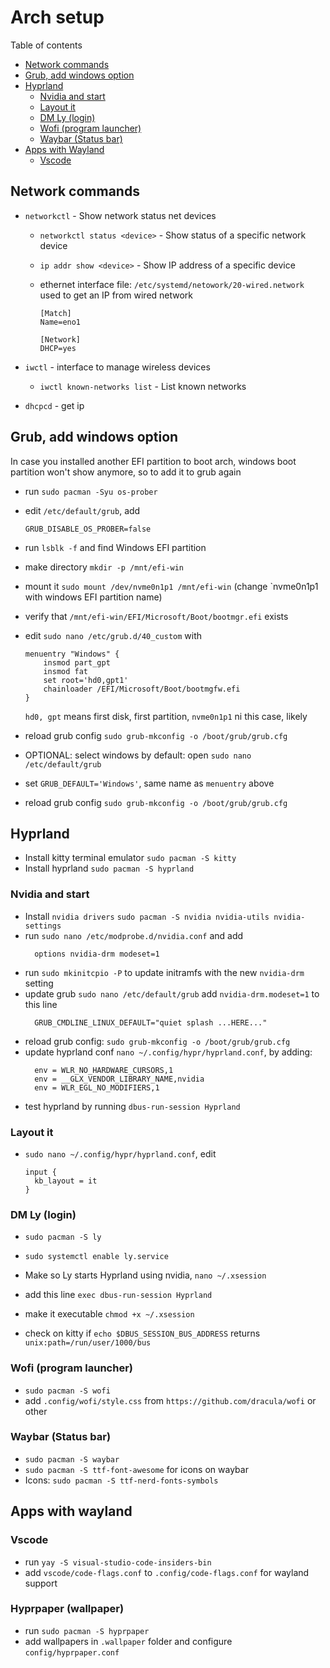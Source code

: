 # Arch setup

Table of contents

- [Network commands](#network-commands)
- [Grub, add windows option](#grub-add-windows-option)
- [Hyprland](#hyprland)
  - [Nvidia and start](#nvidia-and-start)
  - [Layout it](#layout-it)
  - [DM Ly (login)](#dm-ly-login)
  - [Wofi (program launcher)](#wofi-program-launcher)
  - [Waybar (Status bar)](#waybar-status-bar)
- [Apps with Wayland](#apps-with-wayland)
  - [Vscode](#vscode)

## Network commands

- `networkctl` - Show network status net devices

  - `networkctl status <device>` - Show status of a specific network device
  - `ip addr show <device>` - Show IP address of a specific device
  - ethernet interface file: `/etc/systemd/netowork/20-wired.network` used to get an IP from wired network

    ```
    [Match]
    Name=eno1

    [Network]
    DHCP=yes
    ```

- `iwctl` - interface to manage wireless devices
  - `iwctl known-networks list` - List known networks
- `dhcpcd` - get ip

## Grub, add windows option

In case you installed another EFI partition to boot arch, windows boot partition won't show anymore, so to add it to grub again

- run `sudo pacman -Syu os-prober`
- edit `/etc/default/grub`, add

  ```
  GRUB_DISABLE_OS_PROBER=false
  ```

- run `lsblk -f` and find Windows EFI partition
- make directory `mkdir -p /mnt/efi-win`
- mount it `sudo mount /dev/nvme0n1p1 /mnt/efi-win` (change `nvme0n1p1 with windows EFI partition name)
- verify that `/mnt/efi-win/EFI/Microsoft/Boot/bootmgr.efi` exists
- edit `sudo nano /etc/grub.d/40_custom` with

  ```
  menuentry "Windows" {
      insmod part_gpt
      insmod fat
      set root='hd0,gpt1'
      chainloader /EFI/Microsoft/Boot/bootmgfw.efi
  }
  ```

  `hd0, gpt` means first disk, first partition, `nvme0n1p1` ni this case, likely

- reload grub config `sudo grub-mkconfig -o /boot/grub/grub.cfg`
- OPTIONAL: select windows by default: open `sudo nano /etc/default/grub`
- set `GRUB_DEFAULT='Windows'`, same name as `menuentry` above
- reload grub config `sudo grub-mkconfig -o /boot/grub/grub.cfg`

## Hyprland

- Install kitty terminal emulator `sudo pacman -S kitty`
- Install hyprland `sudo pacman -S hyprland`

### Nvidia and start

- Install `nvidia drivers` `sudo pacman -S nvidia nvidia-utils nvidia-settings`
- run `sudo nano /etc/modprobe.d/nvidia.conf` and add
  ```
    options nvidia-drm modeset=1
  ```
- run `sudo mkinitcpio -P` to update initramfs with the new `nvidia-drm` setting
- update grub `sudo nano /etc/default/grub` add `nvidia-drm.modeset=1` to this line
  ```
    GRUB_CMDLINE_LINUX_DEFAULT="quiet splash ...HERE..."
  ```
- reload grub config: `sudo grub-mkconfig -o /boot/grub/grub.cfg`
- update hyprland conf `nano ~/.config/hypr/hyprland.conf`, by adding:
  ```
    env = WLR_NO_HARDWARE_CURSORS,1
    env = __GLX_VENDOR_LIBRARY_NAME,nvidia
    env = WLR_EGL_NO_MODIFIERS,1
  ```
- test hyprland by running `dbus-run-session Hyprland`

### Layout it

- `sudo nano ~/.config/hypr/hyprland.conf`, edit
  ```
  input {
    kb_layout = it
  }
  ```

### DM Ly (login)

- `sudo pacman -S ly`
- `sudo systemctl enable ly.service`

- Make so Ly starts Hyprland using nvidia, `nano ~/.xsession`
- add this line `exec dbus-run-session Hyprland`
- make it executable `chmod +x ~/.xsession`
- check on kitty if `echo $DBUS_SESSION_BUS_ADDRESS` returns `unix:path=/run/user/1000/bus`

### Wofi (program launcher)

- `sudo pacman -S wofi`
- add `.config/wofi/style.css` from `https://github.com/dracula/wofi` or other

### Waybar (Status bar)

- `sudo pacman -S waybar`
- `sudo pacman -S ttf-font-awesome` for icons on waybar
- Icons: `sudo pacman -S ttf-nerd-fonts-symbols`

## Apps with wayland

### Vscode

- run `yay -S visual-studio-code-insiders-bin`
- add `vscode/code-flags.conf` to `.config/code-flags.conf` for wayland support

### Hyprpaper (wallpaper)

- run `sudo pacman -S hyprpaper`
- add wallpapers in `.wallpaper` folder and configure `config/hyprpaper.conf`
